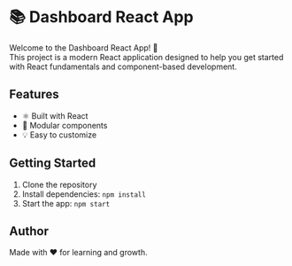 # 📚 Dashboard React App

Welcome to the Dashboard React App! 🚀  
This project is a modern React application designed to help you get started with React fundamentals and component-based development.

## Features

- ⚛️ Built with React
- 🧩 Modular components
- 💡 Easy to customize

## Getting Started

1. Clone the repository
2. Install dependencies: `npm install`
3. Start the app: `npm start`

## Author

Made with ❤️ for learning and growth.


